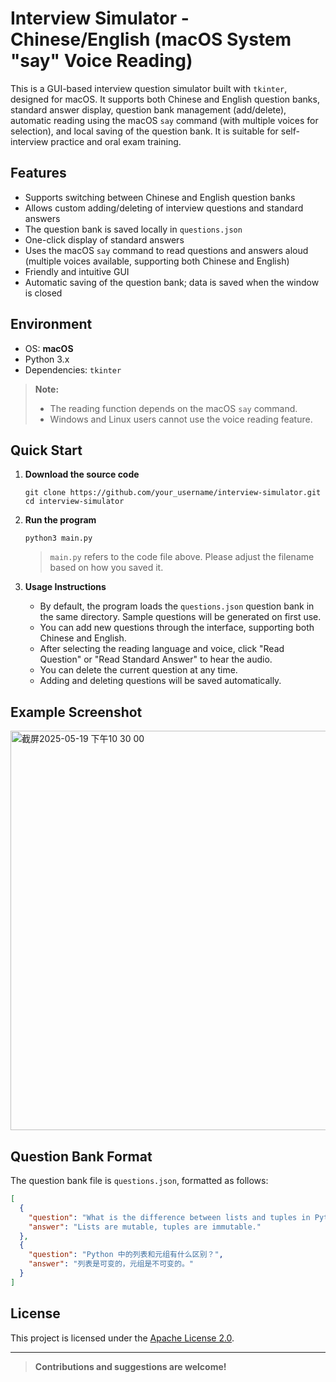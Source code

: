 # Interview Simulator - Chinese/English (macOS System "say" Voice Reading)

This is a GUI-based interview question simulator built with `tkinter`, designed for macOS. It supports both Chinese and English question banks, standard answer display, question bank management (add/delete), automatic reading using the macOS `say` command (with multiple voices for selection), and local saving of the question bank. It is suitable for self-interview practice and oral exam training.

## Features

- Supports switching between Chinese and English question banks
- Allows custom adding/deleting of interview questions and standard answers
- The question bank is saved locally in `questions.json`
- One-click display of standard answers
- Uses the macOS `say` command to read questions and answers aloud (multiple voices available, supporting both Chinese and English)
- Friendly and intuitive GUI
- Automatic saving of the question bank; data is saved when the window is closed

## Environment

- OS: **macOS**
- Python 3.x
- Dependencies: `tkinter`

> **Note:**
> - The reading function depends on the macOS `say` command.
> - Windows and Linux users cannot use the voice reading feature.

## Quick Start

1. **Download the source code**  
   ```
   git clone https://github.com/your_username/interview-simulator.git
   cd interview-simulator
   ```

2. **Run the program**  
   ```
   python3 main.py
   ```
   > `main.py` refers to the code file above. Please adjust the filename based on how you saved it.

3. **Usage Instructions**  
   - By default, the program loads the `questions.json` question bank in the same directory. Sample questions will be generated on first use.
   - You can add new questions through the interface, supporting both Chinese and English.
   - After selecting the reading language and voice, click "Read Question" or "Read Standard Answer" to hear the audio.
   - You can delete the current question at any time.
   - Adding and deleting questions will be saved automatically.

## Example Screenshot

<img width="639" alt="截屏2025-05-19 下午10 30 00" src="https://github.com/user-attachments/assets/fdeb1168-987e-4d72-b68c-da5053b35386" />

## Question Bank Format

The question bank file is `questions.json`, formatted as follows:

```json
[
  {
    "question": "What is the difference between lists and tuples in Python?",
    "answer": "Lists are mutable, tuples are immutable."
  },
  {
    "question": "Python 中的列表和元组有什么区别？",
    "answer": "列表是可变的，元组是不可变的。"
  }
]
```

## License

This project is licensed under the [Apache License 2.0](LICENSE).

---

> **Contributions and suggestions are welcome!**
